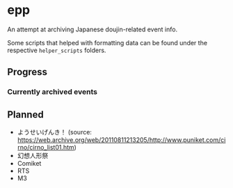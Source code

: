 # epp

An attempt at archiving Japanese doujin-related event info. 

Some scripts that helped with formatting data can be found under the respective `helper_scripts` folders.

## Progress

### Currently archived events

## Planned

* ようせいげんき！ (source: https://web.archive.org/web/20110811213205/http://www.puniket.com/cirno/cirno_list01.htm)
* 幻想人形祭
* Comiket
* RTS
* M3